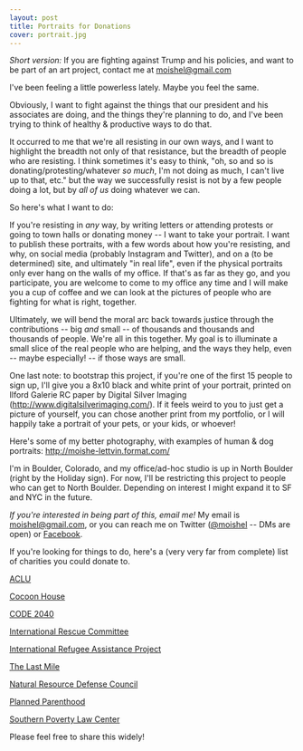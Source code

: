 ```yaml
---
layout: post
title: Portraits for Donations
cover: portrait.jpg
---
```


*Short version:* If you are fighting against Trump and his policies, and want to be part of an art project, contact me at moishel@gmail.com

I've been feeling a little powerless lately. Maybe you feel the same.

Obviously, I want to fight against the things that our president and his associates are doing, and the things they're planning to do, and I've been trying to think of healthy & productive ways to do that.

It occurred to me that we're all resisting in our own ways, and I want to highlight the breadth not only of that resistance, but the breadth of people who are resisting. I think sometimes it's easy to think, "oh, so and so is donating/protesting/whatever *so much*, I'm not doing as much, I can't live up to that, etc." but the way we successfully resist is not by a few people doing a lot, but by *all of us* doing whatever we can.

So here's what I want to do:

If you're resisting in *any* way, by writing letters or attending protests or going to town halls or donating money -- I want to take your portrait. I want to publish these portraits, with a few words about how you're resisting, and why, on social media (probably Instagram and Twitter), and on a (to be determined) site, and ultimately "in real life", even if the physical portraits only ever hang on the walls of my office. If that's as far as they go, and you participate, you are welcome to come to my office any time and I will make you a cup of coffee and we can look at the pictures of people who are fighting for what is right, together.

Ultimately, we will bend the moral arc back towards justice through the contributions -- big _and_ small -- of thousands and thousands and thousands of people. We're all in this together. My goal is to illuminate a small slice of the real people who are helping, and the ways they help, even -- maybe especially! -- if those ways are small.

One last note: to bootstrap this project, if you're one of the first 15 people to sign up, I'll give you a 8x10 black and white print of your portrait, printed on Ilford Galerie RC paper by Digital Silver Imaging (http://www.digitalsilverimaging.com/). If it feels weird to you to just get a picture of yourself, you can chose another print from my portfolio, or I will happily take a portrait of your pets, or your kids, or whoever!

Here's some of my better photography, with examples of human & dog portraits: http://moishe-lettvin.format.com/

I'm in Boulder, Colorado, and my office/ad-hoc studio is up in North Boulder (right by the Holiday sign). For now, I'll be restricting this project to people who can get to North Boulder. Depending on interest I might expand it to SF and NYC in the future.

*If you're interested in being part of this, email me!* My email is moishel@gmail.com, or you can reach me on Twitter ([@moishel](https://twitter.com/moishel) -- DMs are open) or [Facebook](https://www.facebook.com/moishe).

If you're looking for things to do, here's a (very very far from complete) list of charities you could donate to.

[ACLU](https://www.aclu.org/)

[Cocoon House](http://www.cocoonhouse.org/)

[CODE 2040](https://www.code2040.org/)

[International Rescue Committee](https://www.rescue.org/)

[International Refugee Assistance Project](https://refugeerights.org/)

[The Last Mile](https://thelastmile.org/)

[Natural Resource Defense Council](https://nrdc.org)

[Planned Parenthood](https://www.plannedparenthood.org/)

[Southern Poverty Law Center](https://www.splcenter.org/)

Please feel free to share this widely!